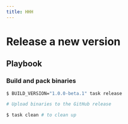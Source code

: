 ```yaml
---
title: HHH
---
```


# Release a new version

## Playbook

### Build and pack binaries

```bash
$ BUILD_VERSION="1.0.0-beta.1" task release

# Upload binaries to the GitHub release

$ task clean # to clean up
```
